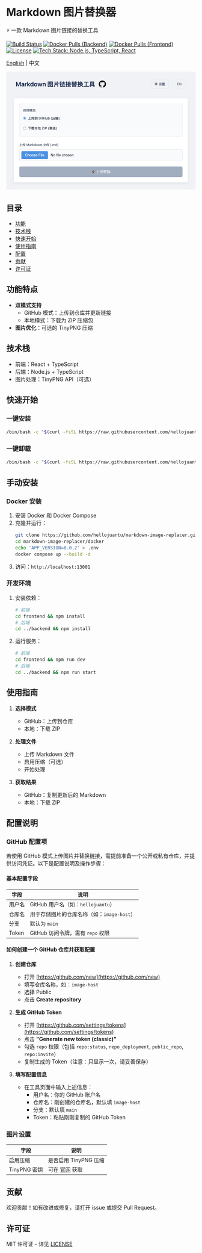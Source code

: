 # Markdown 图片替换器

⚡ 一款 Markdown 图片链接的替换工具

[![Build Status](https://github.com/hellojuantu/markdown-image-replacer/actions/workflows/ci-build-before-merge.yml/badge.svg)](https://github.com/hellojuantu/markdown-image-replacer/actions)
[![Docker Pulls (Backend)](https://img.shields.io/docker/pulls/barrylogen/markdown-image-replacer-backend)](https://hub.docker.com/r/barrylogen/markdown-image-replacer-backend)
[![Docker Pulls (Frontend)](https://img.shields.io/docker/pulls/barrylogen/markdown-image-replacer-frontend)](https://hub.docker.com/r/barrylogen/markdown-image-replacer-frontend)
[![License](https://img.shields.io/github/license/hellojuantu/markdown-image-replacer)](LICENSE)
[![Tech Stack: Node.js, TypeScript, React](https://img.shields.io/badge/Tech%20Stack-Node.js%2C%20TypeScript%2C%20React-blue)](#tech-stack)

[English](README.md) | 中文

![screenshot](demo/index-zh-CN.png)

## 目录

- [功能](#功能)
- [技术栈](#技术栈)
- [快速开始](#快速开始)
- [使用指南](#使用指南)
- [配置](#配置)
- [贡献](#贡献)
- [许可证](#许可证)

## 功能特点

- **双模式支持**
  - GitHub 模式：上传到仓库并更新链接
  - 本地模式：下载为 ZIP 压缩包
- **图片优化**：可选的 TinyPNG 压缩

## 技术栈

- 前端：React + TypeScript
- 后端：Node.js + TypeScript
- 图片处理：TinyPNG API（可选）

## 快速开始

### 一键安装

```bash
/bin/bash -c "$(curl -fsSL https://raw.githubusercontent.com/hellojuantu/markdown-image-replacer/refs/heads/main/docker/install_run.sh)"
```

### 一键卸载

```bash
/bin/bash -c "$(curl -fsSL https://raw.githubusercontent.com/hellojuantu/markdown-image-replacer/refs/heads/main/docker/uninstall.sh)"
```

## 手动安装

### Docker 安装

1. 安装 Docker 和 Docker Compose
2. 克隆并运行：
   ```bash
   git clone https://github.com/hellojuantu/markdown-image-replacer.git
   cd markdown-image-replacer/docker
   echo 'APP_VERSION=0.0.2' > .env
   docker compose up --build -d
   ```
3. 访问：`http://localhost:13001`

### 开发环境

1. 安装依赖：
   ```bash
   # 前端
   cd frontend && npm install
   # 后端
   cd ../backend && npm install
   ```
2. 运行服务：
   ```bash
   # 前端
   cd frontend && npm run dev
   # 后端
   cd ../backend && npm run start
   ```

## 使用指南

1. **选择模式**
   - GitHub：上传到仓库
   - 本地：下载 ZIP

2. **处理文件**
   - 上传 Markdown 文件
   - 启用压缩（可选）
   - 开始处理

3. **获取结果**
   - GitHub：复制更新后的 Markdown
   - 本地：下载 ZIP

## 配置说明

### GitHub 配置项

若使用 GitHub 模式上传图片并替换链接，需提前准备一个公开或私有仓库，并提供访问凭证。以下是配置说明及操作步骤：

#### 基本配置字段

| 字段        | 说明                          |
|-------------|-----------------------------|
| 用户名      | GitHub 用户名（如：`hellojuantu`） |
| 仓库名      | 用于存储图片的仓库名称（如：`image-host`）             |
| 分支        | 默认为 `main`                  |
| Token       | GitHub 访问令牌，需有 `repo` 权限    |

#### 如何创建一个 GitHub 仓库并获取配置

1. **创建仓库**
   - 打开 [https://github.com/new](https://github.com/new)
   - 填写仓库名称，如：`image-host`
   - 选择 Public
   - 点击 **Create repository**

2. **生成 GitHub Token**
   - 打开 [https://github.com/settings/tokens](https://github.com/settings/tokens)
   - 点击 **"Generate new token (classic)"**
   - 勾选 `repo` 权限（包括 `repo:status`, `repo_deployment`, `public_repo`, `repo:invite`）
   - 复制生成的 Token（注意：只显示一次，请妥善保存）

3. **填写配置信息**
   - 在工具页面中输入上述信息：
      - 用户名：你的 GitHub 账户名
      - 仓库名：刚创建的仓库名，默认填 `image-host`
      - 分支：默认填 `main`
      - Token：粘贴刚刚复制的 GitHub Token

### 图片设置

| 字段         | 说明                     |
|--------------|--------------------------|
| 启用压缩     | 是否启用 TinyPNG 压缩    |
| TinyPNG 密钥 | 可在 [官网](https://tinypng.com/developers) 获取 |

## 贡献
欢迎贡献！如有改进或修复，请打开 issue 或提交 Pull Request。

## 许可证

MIT 许可证 - 详见 [LICENSE](LICENSE)

